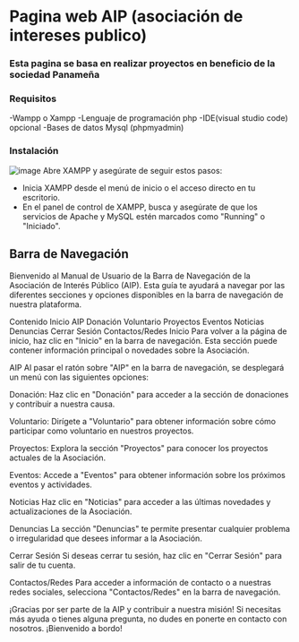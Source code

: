 # Pagina web AIP (asociación de intereses publico)
### Esta pagina se basa en realizar proyectos en beneficio de la sociedad Panameña 

### Requisitos
-Wampp o Xampp
-Lenguaje de programación php 
-IDE(visual studio code) opcional
-Bases de datos Mysql (phpmyadmin)

### Instalación
![image](https://github.com/sam264seg/login-registro2/assets/125157739/8d26dfb6-92fc-40de-9a22-16eeb3b382a2)
Abre XAMPP y asegúrate de seguir estos pasos:
- Inicia XAMPP desde el menú de inicio o el acceso directo en tu escritorio.
- En el panel de control de XAMPP, busca y asegúrate de que los servicios de Apache y MySQL estén marcados como "Running" o "Iniciado".



## Barra de Navegación
Bienvenido al Manual de Usuario de la Barra de Navegación de la Asociación de Interés Público (AIP). Esta guía te ayudará a navegar por las diferentes secciones y opciones disponibles en la barra de navegación de nuestra plataforma.

Contenido
Inicio
AIP
Donación
Voluntario
Proyectos
Eventos
Noticias
Denuncias
Cerrar Sesión
Contactos/Redes
Inicio
Para volver a la página de inicio, haz clic en "Inicio" en la barra de navegación. Esta sección puede contener información principal o novedades sobre la Asociación.

AIP
Al pasar el ratón sobre "AIP" en la barra de navegación, se desplegará un menú con las siguientes opciones:

Donación: Haz clic en "Donación" para acceder a la sección de donaciones y contribuir a nuestra causa.

Voluntario: Dirígete a "Voluntario" para obtener información sobre cómo participar como voluntario en nuestros proyectos.

Proyectos: Explora la sección "Proyectos" para conocer los proyectos actuales de la Asociación.

Eventos: Accede a "Eventos" para obtener información sobre los próximos eventos y actividades.

Noticias
Haz clic en "Noticias" para acceder a las últimas novedades y actualizaciones de la Asociación.

Denuncias
La sección "Denuncias" te permite presentar cualquier problema o irregularidad que desees informar a la Asociación.

Cerrar Sesión
Si deseas cerrar tu sesión, haz clic en "Cerrar Sesión" para salir de tu cuenta.

Contactos/Redes
Para acceder a información de contacto o a nuestras redes sociales, selecciona "Contactos/Redes" en la barra de navegación.

¡Gracias por ser parte de la AIP y contribuir a nuestra misión! Si necesitas más ayuda o tienes alguna pregunta, no dudes en ponerte en contacto con nosotros. ¡Bienvenido a bordo!
